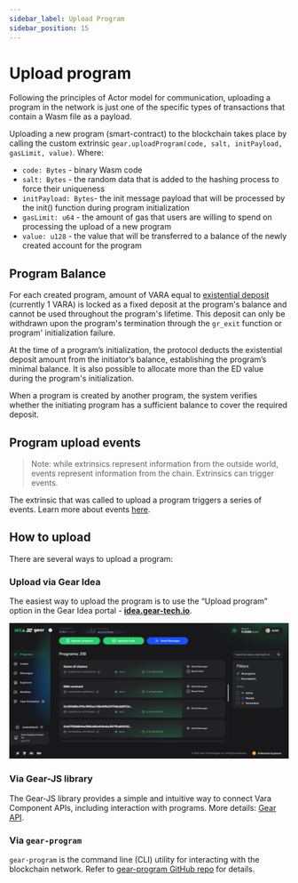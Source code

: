 ```yaml
---
sidebar_label: Upload Program
sidebar_position: 15
---
```


# Upload program

Following the principles of Actor model for communication, uploading a program in the network is just one of the specific types of transactions that contain a Wasm file as a payload.

Uploading a new program (smart-contract) to the blockchain takes place by calling the custom extrinsic `gear.uploadProgram(code, salt, initPayload, gasLimit, value)`.
Where:

- `code: Bytes` - binary Wasm code
- `salt: Bytes` - the random data that is added to the hashing process to force their uniqueness
- `initPayload: Bytes`- the init message payload that will be processed by the init() function during program initialization
- `gasLimit: u64` - the amount of gas that users are willing to spend on processing the upload of a new program
- `value: u128` - the value that will be transferred to a balance of the newly created account for the program

## Program Balance

For each created program, amount of VARA equal to [existential deposit](https://docs.substrate.io/reference/glossary/#existential-deposit) (currently 1 VARA) is locked as a fixed deposit at the program's balance and cannot be used throughout the program's lifetime. This deposit can only be withdrawn upon the program's termination through the `gr_exit` function or program' initialization failure.

At the time of a program’s initialization, the protocol deducts the existential deposit amount from the initiator’s balance, establishing the program’s minimal balance. It is also possible to allocate more than the ED value during the program's initialization.

When a program is created by another program, the system verifies whether the initiating program has a sufficient balance to cover the required deposit.

## Program upload events

> Note: while extrinsics represent information from the outside world, events represent information from the chain. Extrinsics can trigger events.

The extrinsic that was called to upload a program triggers a series of events. Learn more about events [here](/docs/api/events#events-types).

## How to upload

There are several ways to upload a program:

### Upload via Gear Idea

The easiest way to upload the program is to use the “Upload program” option in the Gear Idea portal - **[idea.gear-tech.io](https://idea.gear-tech.io)**.

![img alt](./img/idea-upload.png)

### Via Gear-JS library

The Gear-JS library provides a simple and intuitive way to connect Vara Component APIs, including interaction with programs. More details: [Gear API](/docs/api).

### Via `gear-program`

`gear-program` is the command line (CLI) utility for interacting with the blockchain network. Refer to [gear-program GitHub repo](https://github.com/gear-tech/gear-program) for details.
